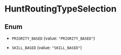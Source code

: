 

# HuntRoutingTypeSelection

## Enum


* `PRIORITY_BASED` (value: `"PRIORITY_BASED"`)

* `SKILL_BASED` (value: `"SKILL_BASED"`)



